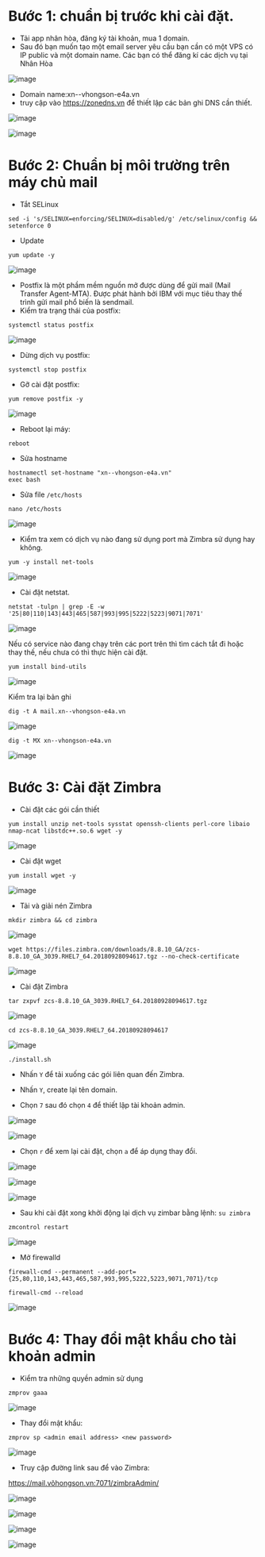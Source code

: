 # Bước 1: chuẩn bị trước khi cài đặt.
- Tải app nhân hòa, đăng ký tài khoản, mua 1 domain.
- Sau đó bạn muốn tạo một email server yêu cầu bạn cần có một VPS có IP public và một domain name. Các bạn có thể đăng kí các dịch vụ tại Nhân Hòa

![image](https://user-images.githubusercontent.com/110179869/192719766-399dc954-281c-4711-858b-a23097bdf51d.png)

- Domain name:xn--vhongson-e4a.vn
- truy cập vào https://zonedns.vn để thiết lập các bản ghi DNS cần thiết.

![image](https://user-images.githubusercontent.com/110179869/193379335-c014d1fe-a077-4e48-9c91-31b7498d6b31.png)

![image](https://user-images.githubusercontent.com/110179869/193397083-653fa400-89c9-43cb-9787-16b1fd411ae4.png)

# Bước 2: Chuẩn bị môi trường trên máy chủ mail
- Tắt SELinux
```
sed -i 's/SELINUX=enforcing/SELINUX=disabled/g' /etc/selinux/config && setenforce 0
```
- Update
```
yum update -y
```
![image](https://user-images.githubusercontent.com/110179869/193397426-b2ca4866-480c-43ef-bdb4-0ef5b1323a71.png)

- Postfix là một phầm mềm nguồn mở được dùng để gửi mail (Mail Transfer Agent-MTA). Được phát hành bởi IBM với mục tiêu thay thế trình gửi mail phổ biến là sendmail.
- Kiểm tra trạng thái của postfix:
```
systemctl status postfix
```
![image](https://user-images.githubusercontent.com/110179869/193397439-7b36ffc2-663b-4ed0-9674-20fb66233af9.png)

- Dừng dịch vụ postfix:
```
systemctl stop postfix
```
- Gỡ cài đặt postfix:
```
yum remove postfix -y
```
![image](https://user-images.githubusercontent.com/110179869/193397453-8a26ff6d-635a-47bb-b393-fb0f81a8a3c9.png)

- Reboot lại máy:
```
reboot
```
- Sửa hostname
```
hostnamectl set-hostname "xn--vhongson-e4a.vn"
exec bash
```
- Sửa file `/etc/hosts`
```
nano /etc/hosts
```
![image](https://user-images.githubusercontent.com/110179869/193397544-539d2f1b-452f-4238-8aa0-6e6be4cb8990.png)

- Kiểm tra xem có dịch vụ nào đang sử dụng port mà Zimbra sử dụng hay không.
```
yum -y install net-tools
```
![image](https://user-images.githubusercontent.com/110179869/193397567-fece718c-578d-410b-90a2-f4f348b321d0.png)

- Cài đặt netstat.
```
netstat -tulpn | grep -E -w '25|80|110|143|443|465|587|993|995|5222|5223|9071|7071'
```
![image](https://user-images.githubusercontent.com/110179869/193397581-225da965-84bb-4d78-b6d4-096aa093b63f.png)

Nếu có service nào đang chạy trên các port trên thì tìm cách tắt đi hoặc thay thế, nếu chưa có thì thực hiện cài đặt.
```
yum install bind-utils
```
![image](https://user-images.githubusercontent.com/110179869/193397597-f788bc98-6557-4684-9175-70491e644784.png)

Kiểm tra lại bản ghi
```
dig -t A mail.xn--vhongson-e4a.vn
```
![image](https://user-images.githubusercontent.com/110179869/193397713-b752dc46-da7b-47d7-9a52-99dd4af08607.png)
```
dig -t MX xn--vhongson-e4a.vn
```
![image](https://user-images.githubusercontent.com/110179869/193397727-fe0767ce-f2c5-47ea-9fc4-b0d2cbba9247.png)

# Bước 3: Cài đặt Zimbra
- Cài đặt các gói cần thiết
```
yum install unzip net-tools sysstat openssh-clients perl-core libaio nmap-ncat libstdc++.so.6 wget -y
```
![image](https://user-images.githubusercontent.com/110179869/193397982-56c6a7f2-3776-470b-8000-ed7d6d1e3aab.png)

- Cài đặt wget
```
yum install wget -y
```
![image](https://user-images.githubusercontent.com/110179869/193397994-72b3794c-7b13-4ec9-80db-c15359b013fc.png)

- Tải và giải nén Zimbra
```
mkdir zimbra && cd zimbra
```
![image](https://user-images.githubusercontent.com/110179869/193398008-3b0137c6-5f34-49a1-939d-3be6734f5852.png)
```
wget https://files.zimbra.com/downloads/8.8.10_GA/zcs-8.8.10_GA_3039.RHEL7_64.20180928094617.tgz --no-check-certificate
```
![image](https://user-images.githubusercontent.com/110179869/193398037-5f3e0fc5-e72f-4353-8a7e-aa1b002248d3.png)

- Cài đặt Zimbra
```
tar zxpvf zcs-8.8.10_GA_3039.RHEL7_64.20180928094617.tgz
```
![image](https://user-images.githubusercontent.com/110179869/193398052-cfa5218c-8436-418f-b192-0b95ddc92ad3.png)
```
cd zcs-8.8.10_GA_3039.RHEL7_64.20180928094617 
```
![image](https://user-images.githubusercontent.com/110179869/193398067-1f020488-7d91-43cf-bdd5-a4529eeae617.png)
```
./install.sh
```
- Nhấn `Y` để tải xuống các gói liên quan đến Zimbra.

- Nhấn `Y`, create lại tên domain.

- Chọn `7` sau đó chọn `4` để thiết lập tài khoản admin. 

![image](https://user-images.githubusercontent.com/110179869/193398346-6d3e0698-e5aa-43de-9eae-45a61ea2755a.png)

![image](https://user-images.githubusercontent.com/110179869/193398363-444e778b-6ee8-4f6d-997e-dfb433272474.png)

- Chọn `r` để xem lại cài đặt, chọn `a` để áp dụng thay đổi.

![image](https://user-images.githubusercontent.com/110179869/193398388-c221babc-0854-4d27-a83f-156195888741.png)

![image](https://user-images.githubusercontent.com/110179869/193398414-5a64800e-49e5-4969-80ab-748421c7f0fc.png)

![image](https://user-images.githubusercontent.com/110179869/193399017-979825c6-c331-4fa6-9254-8cbe649b9d04.png)

- Sau khi cài đặt xong khởi động lại dịch vụ zimbar bằng lệnh:
`su zimbra`

`zmcontrol restart`

![image](https://user-images.githubusercontent.com/110179869/193399103-4e4f893a-41f4-447a-bd69-4f54b7120aa7.png)

- Mở firewalld
```
firewall-cmd --permanent --add-port={25,80,110,143,443,465,587,993,995,5222,5223,9071,7071}/tcp

firewall-cmd --reload
```
![image](https://user-images.githubusercontent.com/110179869/193399212-a9acde2f-4306-4f50-af18-24ef08f92d2c.png)

# Bước 4: Thay đổi mật khẩu cho tài khoản admin
- Kiểm tra những quyền admin sử dụng
```
zmprov gaaa
```
![image](https://user-images.githubusercontent.com/110179869/193399284-1728d39b-87f1-492b-bb4f-a0063056dfa7.png)

- Thay đổi mật khẩu:
```
zmprov sp <admin email address> <new password>
```
![image](https://user-images.githubusercontent.com/110179869/193399356-85d404ee-4fc4-499f-b78a-b39977d06a64.png)

- Truy cập đường link sau để vào Zimbra:

https://mail.võhongson.vn:7071/zimbraAdmin/

![image](https://user-images.githubusercontent.com/110179869/193399492-f07e388d-73e3-46c7-a1c2-d7bb2b1e8465.png)

![image](https://user-images.githubusercontent.com/110179869/193399584-d1ba3b3b-fe23-48e8-99b1-c28e82b4e5c2.png)

![image](https://user-images.githubusercontent.com/110179869/193399881-0e16aad4-9776-470e-b417-c3b869aad892.png)

![image](https://user-images.githubusercontent.com/110179869/193402968-d4935441-0496-4812-979b-2bb4b0a6c9a4.png)
